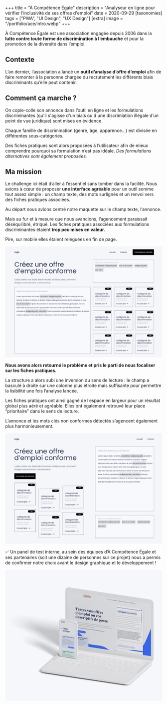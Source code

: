 +++
title = "À Compétence Égale"
description = "Analyseur en ligne pour vérifier l'inclusivité de ses offres d'emploi"
date = 2020-09-29
[taxonomies]
tags = ["PWA", "UI Design", "UX Design"]
[extra]
image = "/portfolio/ace/intro.webp"
+++

À Compétence Égale est une association engagée depuis 2006 dans la **lutte contre toute forme de discrimination à l’embauche** et pour la promotion de la <span class="fk-pill">diversité</span> dans l’emploi.

## Contexte

L’an dernier, l’association a lancé un **outil d’analyse d’offre d’emploi** afin de faire remonter à la personne chargée du recrutement les différents <span class="fk-pill alt">biais discriminants</span> qu’elle peut contenir.

## Comment ça marche&nbsp;?

On copie-colle son annonce dans l’outil en ligne et les formulations discriminantes (qu'il s'agisse d'un biais ou d'une discrimiation illégale d’un point de vue juridique) sont mises en évidence.

Chaque famille de discrimination (<span class="fk-pill">genre</span>, <span class="fk-pill alt">âge</span>, <span class="fk-pill">apparence</span>…) est divisée en différentes sous-catégories. 

Des fiches pratiques sont alors proposées à l’utilisateur afin de mieux comprendre pourquoi sa formulation n’est pas idéale. *Des formulations alternatives sont également proposées.*

## Ma mission

Le challenge ici était d’aller à l’essentiel sans tomber dans la facilité. Nous avions à cœur de proposer **une interface agréable** pour un outil somme tout assez simple&nbsp;: un champ texte, des mots surlignés et un renvoi vers des fiches pratiques associées.

Au départ nous avions centré notre maquette sur le champ texte, l’annonce.

Mais au fur et à mesure que nous avancions, l’agencement paraissait déséquilibré, étriqué. Les fiches pratiques associées aux formulations discriminantes étaient **trop peu mises en valeur**. 

Pire, sur mobile elles étaient reléguées en fin de page.

![Untitled](wireframes1.png)

**Nous avons alors retourné le problème et pris le parti de nous focaliser sur les fiches pratiques.**

La structure a alors subi une inversion du sens de lecture&nbsp;: le champ a basculé à droite sur une colonne plus étroite mais suffisante pour permettre la lisibilité une fois l’analyse lancée. 

Les fiches pratiques ont ainsi gagné de l’espace en largeur pour un résultat global plus aéré et agréable. Elles ont également retrouvé leur place “prioritaire” dans le sens de lecture.

L’annonce et les mots clés non conformes détectés s’agencent également plus harmonieusement.

![Untitled](wireframes2.png)

✅ Un panel de test interne, au sein des équipes d’À Compétence Égale et ses partenaires (soit une dizaine de personnes sur ce projet) nous a permis de confirmer notre choix avant le design graphique et le développement&nbsp;!

![analyseur.jpg](analyseur.webp)